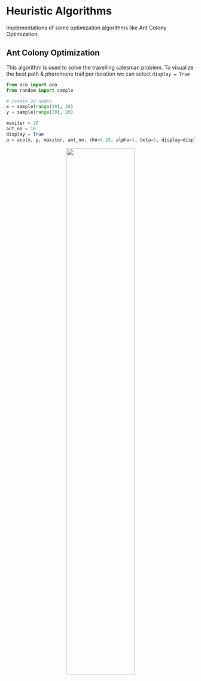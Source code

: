 # Heuristic Algorithms

Implementations of some optimization algorithms like Ant Colony Optimization.

## Ant Colony Optimization

This algorithm is used to solve the travelling salesman problem. To visualize the best path & pheromone trail per iteration we can select `display = True`

```python
from aco import aco
from random import sample

# create 20 nodes
x = sample(range(20), 20)
y = sample(range(20), 20)

maxiter = 20
ant_no = 10
display = True
a = aco(x, y, maxiter, ant_no, rho=0.25, alpha=1, beta=1, display=display)
```

<p align="center">
    <img src="https://github.com/mapattacker/heuristic-algorithms/blob/master/img/aco.png?raw=true" width=60% />
</p>